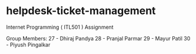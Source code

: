 # helpdesk-ticket-management
Internet Programming ( ITL501 )
Assignment

Group Members:
27 - Dhiraj Pandya
28 - Pranjal Parmar
29 - Mayur Patil
30 - Piyush Pingalkar
